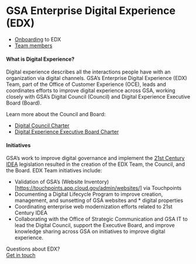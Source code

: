 # GSA Enterprise Digital Experience (EDX)

* [Onboarding](https://github.com/GSA/EDX/wiki/Onboarding) to EDX
* [Team members](/team/)

#### What is Digital Experience?

Digital experience describes all the interactions people have with an organization via digital channels. GSA’s Enterprise Digital Experience (EDX) Team, part of the Office of Customer Experience (OCE), leads and coordinates efforts to improve digital experience across GSA, working closely with GSA’s Digital Council (Council) and Digital Experience Executive Board (Board).

Learn more about the Council and Board:

* [Digital Council Charter](https://drive.google.com/file/d/13cq_oikvP1-FlPitffuls02DaWJYbqe5/view)
* [Digital Experience Executive Board Charter](https://drive.google.com/file/d/1hjiCLDGx0eDcg0MlgP-ed5EPKzS47MU4/view)

#### Initiatives

GSA’s work to improve digital governance and implement the [21st Century IDEA](https://digital.gov/resources/21st-century-integrated-digital-experience-act/) legislation resulted in the creation of the EDX Team, the Council, and the Board. EDX Team initiatives include:

* Validation of GSA’s (Website Inventory)[https://touchpoints.app.cloud.gov/admin/websites/] via Touchpoints
* Documenting a Digital Lifecycle Program to improve creation, management, and sunsetting of GSA websites and * digital properties
* Coordinating enterprise web modernization efforts related to 21st Century IDEA
* Collaborating with the Office of Strategic Communication and GSA IT to lead the Digital Council, support the Executive Board, and improve knowledge sharing across GSA on initiatives to improve digital experience.

Questions about EDX?  
[Get in touch](https://touchpoints.app.cloud.gov/touchpoints/1fc9c962/submit)
